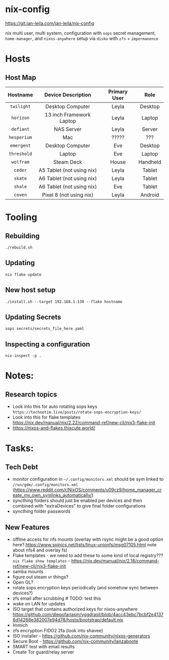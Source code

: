 # nix-config

https://git.jan-leila.com/jan-leila/nix-config

nix multi user, multi system, configuration with `sops` secret management, `home-manager`, and `nixos-anywhere` setup via `disko` with `zfs` + `impermanence`

# Hosts

## Host Map
|   Hostname  |      Device Description    |   Primary User   |    Role   |
| :---------: | :------------------------: | :--------------: | :-------: |
|  `twilight` |      Desktop Computer      |      Leyla       |  Desktop  |
|  `horizon`  |  13 inch Framework Laptop  |      Leyla       |  Laptop   |
|  `defiant`  |         NAS Server         |      Leyla       |   Server  |
| `hesperium` |             Mac            |      ?????       |    ???    |
|  `emergent` |      Desktop Computer      |       Eve        |  Desktop  |
| `threshold` |           Laptop           |       Eve        |  Laptop   |
|  `wolfram`  |         Steam Deck         |      House       |  Handheld |
|   `ceder`   | A5 Tablet (not using nix)  |      Leyla       |   Tablet  |
|   `skate`   | A6 Tablet (not using nix)  |      Leyla       |   Tablet  |
|   `shale`   | A6 Tablet (not using nix)  |       Eve        |   Tablet  |
|   `coven`   |  Pixel 8 (not using nix)   |      Leyla       |  Android  |

# Tooling
## Rebuilding
`./rebuild.sh`

## Updating
`nix flake update`

## New host setup
`./install.sh --target 192.168.1.130 --flake hostname`

## Updating Secrets
`sops secrets/secrets_file_here.yaml`

## Inspecting a configuration
`nix-inspect -p .`

# Notes:

## Research topics
- Look into this for auto rotating sops keys `https://technotim.live/posts/rotate-sops-encryption-keys/`
- Look into this for flake templates https://nix.dev/manual/nix/2.22/command-ref/new-cli/nix3-flake-init
- https://nixos-and-flakes.thiscute.world/

# Tasks:

## Tech Debt
- monitor configuration in `~/.config/monitors.xml` should be sym linked to `/run/gdm/.config/monitors.xml` (https://www.reddit.com/r/NixOS/comments/u09cz9/home_manager_create_my_own_symlinks_automatically/)
- syncthing folders should just be enabled per devices and then combined with "extraDevices" to give final folder configurations
- syncthing folder passwords
## New Features
- offline access for nfs mounts (overlay with rsync might be a good option here? https://www.spinics.net/lists/linux-unionfs/msg07105.html note about nfs4 and overlay fs)
- Flake templates - we need to add these to some kind of local registry??? `nix flake show templates` - https://nix.dev/manual/nix/2.18/command-ref/new-cli/nix3-flake-init
- samba mounts
- figure out steam vr things?
- Open GL?
- rotate sops encryption keys periodically (and somehow sync between devices?)
- zfs email after scrubbing # TODO: test this
- wake on LAN for updates
- ISO target that contains authorized keys for nixos-anywhere https://github.com/diegofariasm/yggdrasil/blob/4acc43ebc7bcbf2e41376d14268e382007e94d78/hosts/bootstrap/default.nix
- Immich
- zfs encryption FIDO2 2fa (look into shavee)
- ISO installer - https://github.com/nix-community/nixos-generators
- Secure Boot - https://github.com/nix-community/lanzaboote
- SMART test with email results
- Create Tor guard/relay server
